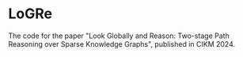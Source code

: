 # LoGRe
The code for the paper "Look Globally and Reason: Two-stage Path Reasoning over Sparse Knowledge Graphs", published in CIKM 2024.
